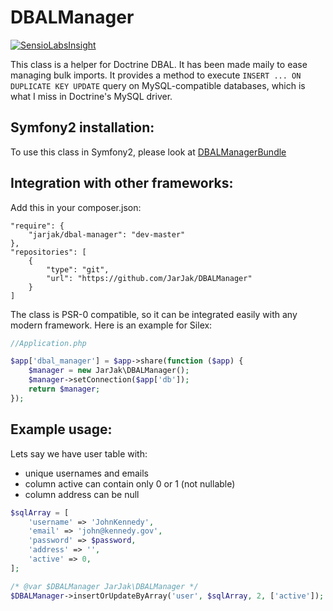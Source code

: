 
DBALManager
===========
[![SensioLabsInsight](https://insight.sensiolabs.com/projects/7d2b23a4-1c67-46d6-9ac2-9af69041f3cf/small.png)](https://insight.sensiolabs.com/projects/7d2b23a4-1c67-46d6-9ac2-9af69041f3cf)

This class is a helper for Doctrine DBAL. It has been made maily to ease managing bulk imports. It provides a method to execute `INSERT ... ON DUPLICATE KEY UPDATE` query on MySQL-compatible databases, which is what I miss in Doctrine's MySQL driver.


Symfony2 installation:
----------------------

To use this class in Symfony2, please look at [DBALManagerBundle](https://github.com/JarJak/DBALManagerBundle)


Integration with other frameworks:
----------------------------------

Add this in your composer.json:
```
"require": {
	"jarjak/dbal-manager": "dev-master"
},
"repositories": [
	{
		"type": "git",
		"url": "https://github.com/JarJak/DBALManager"
	}
]
```

The class is PSR-0 compatible, so it can be integrated easily with any modern framework.
Here is an example for Silex:

```php
//Application.php

$app['dbal_manager'] = $app->share(function ($app) {
    $manager = new JarJak\DBALManager();
	$manager->setConnection($app['db']);
	return $manager;
});
```

Example usage:
--------------

Lets say we have user table with: 
- unique usernames and emails
- column active can contain only 0 or 1 (not nullable)
- column address can be null

```php
$sqlArray = [
	'username' => 'JohnKennedy',
	'email' => 'john@kennedy.gov',
	'password' => $password,
	'address' => '',
	'active' => 0,
];

/* @var $DBALManager JarJak\DBALManager */
$DBALManager->insertOrUpdateByArray('user', $sqlArray, 2, ['active']);
```
